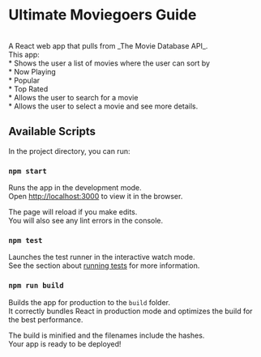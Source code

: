 # Ultimate Moviegoers Guide
<br>
A React web app that pulls from _The Movie Database API_.
<br>
This app:
<br>
* Shows the user a list of movies where the user can sort by
<br>
  * Now Playing
  <br>
  * Popular
  <br>
  * Top Rated
  <br>
* Allows the user to search for a movie
<br>
* Allows the user to select a movie and see more details.

## Available Scripts

In the project directory, you can run:

### `npm start`

Runs the app in the development mode.<br>
Open [http://localhost:3000](http://localhost:3000) to view it in the browser.

The page will reload if you make edits.<br>
You will also see any lint errors in the console.

### `npm test`

Launches the test runner in the interactive watch mode.<br>
See the section about [running tests](https://facebook.github.io/create-react-app/docs/running-tests) for more information.

### `npm run build`

Builds the app for production to the `build` folder.<br>
It correctly bundles React in production mode and optimizes the build for the best performance.

The build is minified and the filenames include the hashes.<br>
Your app is ready to be deployed!
